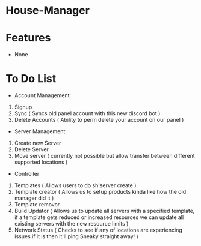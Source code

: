 # House-Manager

# Features

- None

# To Do List

- Account Management:

1. Signup
2. Sync ( Syncs old panel account with this new discord bot )
3. Delete Accounts ( Ability to perm delete your account on our panel )

- Server Management:

1. Create new Server
2. Delete Server
3. Move server ( currently not possible but allow transfer between different supported locations )

- Controller

1. Templates ( Allows users to do sh!server create <TemplateName> )
2. Template creator ( Allows us to setup products kinda like how the old manager did it )
3. Template removor
4. Build Updator ( Allows us to update all servers with a specified template, if a template gets reduced or increased resources we can update all existing servers with the new resource limits )
5. Network Status ( Checks to see if any of locations are experiencing issues if it is then it'll ping Sneaky straight away! )
